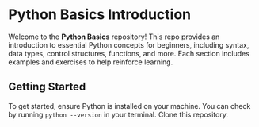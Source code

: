 # Python Basics Introduction

Welcome to the **Python Basics** repository! This repo provides an introduction to essential Python concepts for beginners, including syntax, data types, control structures, functions, and more. Each section includes examples and exercises to help reinforce learning.

## Getting Started

To get started, ensure Python is installed on your machine. You can check by running `python --version` in your terminal. Clone this repository.


